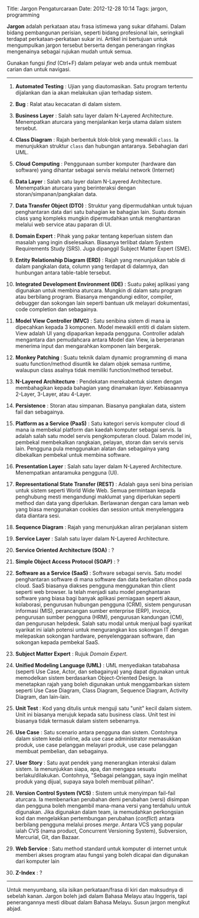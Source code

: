 Title: Jargon Pengaturcaraan
Date: 2012-12-28 10:14
Tags: jargon, programming

**Jargon** adalah perkataan atau frasa istimewa yang sukar difahami. Dalam bidang pembangunan perisian, seperti bidang profesional lain, seringkali terdapat perkataan-perkataan sukar ini. Artikel ini bertujuan untuk mengumpulkan jargon tersebut berserta dengan penerangan ringkas mengenainya sebagai rujukan mudah untuk semua.

Gunakan fungsi _find_ (Ctrl+F) dalam pelayar web anda untuk membuat carian dan untuk navigasi.
 
---

1. **Automated Testing** : Ujian yang diautomasikan. Satu program tertentu dijalankan dan ia akan melakukan ujian terhadap sistem. 

1. **Bug** : Ralat atau kecacatan di dalam sistem.

1. **Business Layer** :  Salah satu layer dalam N-Layered Architecture. Menempatkan aturcara yang menjalankan kerja utama dalam sistem tersebut.

1. **Class Diagram** : Rajah berbentuk blok-blok yang mewakili `class`. Ia menunjukkan struktur `class` dan hubungan antaranya. Sebahagian dari UML.

1. **Cloud Computing** : Penggunaan sumber komputer (hardware dan software) yang dihantar sebagai servis melalui network (Internet)

1. **Data Layer** :  Salah satu layer dalam N-Layered Architecture. Menempatkan aturcara yang berinteraksi dengan storan/simpanan/pangkalan data.

1. **Data Transfer Object (DTO)** : Struktur yang dipermudahkan untuk tujuan penghantaran data dari satu bahagian ke bahagian lain. Suatu domain class yang kompleks mungkin dipermudahkan untuk menghantaran melalui web service atau paparan di UI.

1. **Domain Expert** : Pihak yang pakar tentang keperluan sistem dan masalah yang ingin diselesaikan. Biasanya terlibat dalam System Requirements Study (SRS). Juga dipanggil Subject Matter Expert (SME).

1. **Entity Relationship Diagram (ERD)** : Rajah yang menunjukkan table di dalam pangkalan data, column yang terdapat di dalamnya, dan hunbungan antara table-table tersebut.

1. **Integrated Development Environment (IDE)** : Suatu pakej aplikasi yang digunakan untuk membina aturcara. Mungkin di dalam satu program atau berbilang program. Biasanya mengandungi editor, compiler, debugger dan sokongan lain seperti bantuan utk melayari dokumentasi, code completion dan sebagainya.

1. **Model View Controller (MVC)** : Satu senibina sistem di mana ia dipecahkan kepada 3 komponen. Model mewakili entiti di dalam sistem. View adalah UI yang dipaparkan kepada pengguna. Controller adalah mengantara dan pemudahcara antara Model dan View, ia berperanan menerima input dan mengarahkan komponen lain bergerak.

1. **Monkey Patching** : Suatu teknik dalam dynamic programming di mana suatu function/method disuntik ke dalam objek semasa runtime, walaupun class asalnya tidak memiliki function/method tersebut.

1. **N-Layered Architecture** : Pendekatan merekabentuk sistem dengan membahagikan kepada bahagian yang dinamakan _layer_. Kebiasaannya 2-Layer, 3-Layer, atau 4-Layer.

1. **Persistence** : Storan atau simpanan. Biasanya pangkalan data, sistem fail dan sebagainya.

1. **Platform as a Service (PaaS)** : Satu kategori servis komputer cloud di mana ia membekal platform dan kaedah komputer sebagai servis. Ia adalah salah satu model servis pengkomputeran cloud. Dalam model ini, pembekal membekalkan rangkaian, pelayan, storan dan servis servis lain. Pengguna pula menggunakan alatan dan sebagainya yang dibekalkan pembekal untuk membina software.

1. **Presentation Layer** : Salah satu layer dalam N-Layered Architecture. Menempatkan antaramuka pengguna (UI).

1. **Representational State Transfer (REST)** : Adalah gaya seni bina perisian untuk sistem seperti World Wide Web. Semua permintaan kepada penghubung mesti mengandungi maklumat yang diperlukan seperti method dan data yang diperlukan. Berlawanan dengan cara laman web yang biasa menggunakan cookies dan session untuk menyelenggara data diantara sesi. 

1. **Sequence Diagram** : Rajah yang menunjukkan aliran perjalanan sistem

1. **Service Layer** :  Salah satu layer dalam N-Layered Architecture.

1. **Service Oriented Architecture (SOA)** : ?

1. **Simple Object Access Protocol (SOAP)** : ?

1. **Software as a Service (SaaS)** : Software sebagai servis. Satu model penghantaran software di mana software dan data berkaitan dihos pada cloud. SaaS biasanya diakses pengguna menggunakan thin client seperti web browser. Ia telah menjadi satu model penghantaran software yang biasa bagi banyak aplikasi perniagaan seperti akaun, kolaborasi, pengurusan hubungan pengguna (CRM), sistem pengurusan informasi (MIS), perancangan sumber enterprise (ERP), invoice, pengurusan sumber pengguna (HRM), pengurusan kandungan (CM), dan pengurusan helpdesk. Salah satu modal untuk menjual bagi syarikat syarikat ini ialah potensi untuk mengurangkan kos sokongan IT dengan melepaskan sokongan hardware, penyelenggaraan software, dan sokongan kepada pembekal SaaS.

1. **Subject Matter Expert** : Rujuk _Domain Expert_.

1. **Unified Modeling Language (UML)** : UML menyediakan tatabahasa (seperti Use Case, Actor, dan sebagainya) yang dapat digunakan untuk memodelkan sistem berdasarkan Object-Oriented Design. Ia menetapkan rajah yang boleh digunakan untuk menggambarkan sistem seperti Use Case Diagram, Class Diagram, Sequence Diagram, Activity Diagram, dan lain-lain.

1. **Unit Test** : Kod yang ditulis untuk menguji satu "unit" kecil dalam sistem. Unit ini biasanya merujuk kepada satu business class. Unit test ini biasanya tidak termasuk dalam sistem sebenarnya. 

1. **Use Case** : Satu scenario antara pengguna dan sistem. Contohnya dalam sistem kedai online, ada use case administrator memasukkan produk, use case pelanggan melayari produk, use case pelanggan membuat pembelian, dan sebagainya. 

1. **User Story** : Satu ayat pendek yang menerangkan interaksi dalam sistem. Ia menunjukkan siapa, apa, dan mengapa sesuatu berlaku/dilakukan. Contohnya, "Sebagai pelanggan, saya ingin melihat produk yang dijual, supaya saya boleh membuat pilihan".

1. **Version Control System (VCS)** : Sistem untuk menyimpan fail-fail aturcara. Ia membenarkan perubahan demi perubahan (versi) disimpan dan pengguna boleh mengambil mana-mana versi yang terdahulu untuk digunakan. Jika digunakan dalam team, ia memudahkan perkongsian kod dan mengelakkan pertembungan perubahan (_conflict_) antara berbilang pengguna melalui proses _merge_. Antara VCS yang popular ialah CVS (nama product, Concurrent Versioning System), Subversion, Mercurial, Git, dan Bazaar.

1. **Web Service** : Satu method standard untuk komputer di internet untuk memberi akses program atau fungsi yang boleh dicapai dan digunakan dari komputer lain

1. **Z-Index** : ?

---

Untuk menyumbang, sila isikan perkataan/frasa di kiri dan maksudnya di sebelah kanan. Jargon boleh jadi dalam Bahasa Melayu atau Inggeris, tapi penerangannya mesti dibuat dalam Bahasa Melayu. Susun jargon mengikut abjad.
